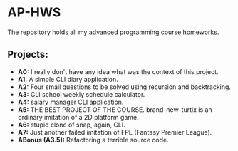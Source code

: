 # AP-HWS
The repository holds all my advanced programming course homeworks.

## Projects:
* **A0:** I really don't have any idea what was the context of this project.
* **A1:** A simple CLI diary application.
* **A2:** Four small questions to be solved using recursion and backtracking.
* **A3:** CLI school weekly schedule calculator.
* **A4:** salary manager CLI application.
* **A5:** THE BEST PROJECT OF THE COURSE. brand-new-turtix is an ordinary imitation of a 2D platform game.
* **A6:** stupid clone of snap, again, CLI.
* **A7:** Just another failed imitation of FPL (Fantasy Premier League).
* **ABonus (A3.5):** Refactoring a terrible source code.
